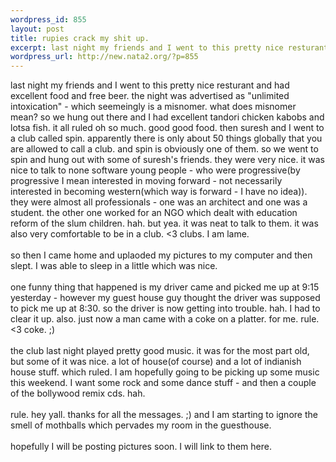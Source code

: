 ```yaml
--- 
wordpress_id: 855
layout: post
title: rupies crack my shit up.
excerpt: last night my friends and I went to this pretty nice resturant and had excellent food and free beer. the night was advertised as "unlimited intoxication" - which seemeingly is a misnomer. what does misnomer mean? so we hung out there and I had excellent tandori chicken kabobs and lotsa fish. it all ruled oh so much. good good food. then suresh and I went to a club called spin. apparently there is...
wordpress_url: http://new.nata2.org/?p=855
---
```

last night my friends and I went to this pretty nice resturant and had excellent food and free beer. the night was advertised as "unlimited intoxication" - which seemeingly is a misnomer. what does misnomer mean? so we hung out there and I had excellent tandori chicken kabobs and lotsa fish. it all ruled oh so much. good good food. then suresh and I went to a club called spin. apparently there is only about 50 things globally that you are allowed to call a club. and spin is obviously one of them. so we went to spin and hung out with some of suresh's friends. they were very nice. it was nice to talk to none software young people - who were progressive(by progressive I mean interested in moving forward - not necessarily interested in becoming western(which way is forward - I have no idea)). they were almost all professionals - one was an architect and one was a student. the other one worked for an NGO which dealt with education reform of the slum children. hah. but yea. it was neat to talk to them. it was also very comfortable to be in a club. <3 clubs. I am lame. <br/><br/>so then I came home and uplaoded my pictures to my computer and then slept. I was able to sleep in a little which was nice. <Br><br/>one funny thing that happened is my driver came and picked me up at 9:15 yesterday - however my guest house guy thought the driver was supposed to pick me up at 8:30. so the driver is now getting into trouble. hah. I had to clear it up. also. just now a man came with a coke on a platter. for me. rule. <3 coke. ;) <br/><br/>the club last night played pretty good music. it was for the most part old, but some of it was nice. a lot of house(of course) and a lot of indianish house stuff. which ruled. I am hopefully going to be picking up some music this weekend. I want some rock and some dance stuff - and then a couple of the bollywood remix cds. hah. <br/><br/>rule. hey yall. thanks for all the messages.  ;) and I am starting to ignore the smell of mothballs which pervades my room in the guesthouse. <br/><br/>hopefully I will be posting pictures soon. I will link to them here. 
